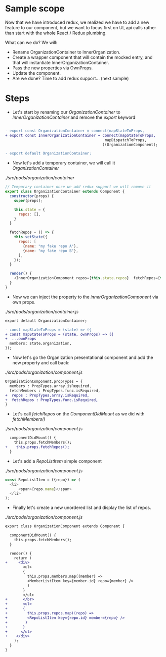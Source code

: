 # Sample scope

Now that we have introduced redux, we realized we have to add a new feature to our component, but we want to focus first on UI, api calls rather than start with
the whole React / Redux  plumbing.

What can we do? We will:

  - Rename OrganizationContainer to InnerOrganization.
  - Create a wrapper component that will contain the mocked entry, and that will instantiate InnerOrganizationContainer.
  - Pass the new properties via OwnProps.
  - Update the component.
  - Are we done? Time to add redux support... (next sample)


# Steps

- Let's start by renaming our _OrganizationContainer_ to _InnerOrganizationContainer_ and remove the _export_ keyword

```diff

- export const OrganizationContainer = connect(mapStateToProps,
+ export const InnerOrganizationContainer = connect(mapStateToProps,
                                             mapDispatchToProps,
                                            )(OrganizationComponent);

- export default OrganizationContainer;
```

- Now let's add a temporary container, we will call it _OrganizationContainer_

_./src/pods/organization/container_

```javascript
// Temporary container once we add redux support we will remove it
export class OrganizationContainer extends Component {
  constructor(props) {
    super(props);

    this.state = {
      repos: [],
    }
  }

  fetchRepos = () => {
    this.setState({
      repos: [
        {name: "my fake repo A"},
        {name: "my fake repo B"},
      ],
    });
  }

  render() {
    <InnerOrganizationComponent repos={this.state.repos}  fetchRepos={this.fetchRepos}/>
  }
}
```



- Now we can inject the property to the _innerOrganizationComponent_ via own props.

_./src/pods/organization/container.js_
```diff
export default OrganizationContainer;

- const mapStateToProps = (state) => ({
+ const mapStateToProps = (state, ownProps) => ({
+  ...ownProps  
  members: state.organization,
});

```

- Now let's go the Organization presentational component and add the new property and call back:

_./src/pods/organization/component.js_

```diff
OrganizationComponent.propTypes = {
  members : PropTypes.array.isRequired,
  fetchMembers : PropTypes.func.isRequired,
+  repos : PropTypes.array.isRequired,
+  fetchRepos : PropTypes.func.isRequired,  
}
```

- Let's call _fetchRepos_ on the _ComponentDidMount_ as we did with _fetchMembers()_


_./src/pods/organization/component.js_

```diff
  componentDidMount() {
    this.props.fetchMembers();
+    this.props.fetchRepos();
  }
```

- Let's add a _RepoListItem_ simple component

_./src/pods/organization/component.js_

```javascript
const RepoListItem = ({repo}) => (
  <li>
      <span>{repo.name}</span>
  </li>  
);
```

- Finally let's create a new unordered list and display the list of repos.

_./src/pods/organization/component.js_

```diff
export class OrganizationComponent extends Component {

  componentDidMount() {
    this.props.fetchMembers();
  }

  render() {    
    return (
+     <div>      
        <ul>
        {
          this.props.members.map((member) => 
          <MemberListItem key={member.id} repo={member} />
          )
        }
        </ul>
+       </br>        
+       <ul>
+       {
+         this.props.repos.map((repo) => 
+         <RepoListItem key={repo.id} member={repo} />
+        )
+       }
+      </ul>
+    </div>      
    );
  }
}

```
